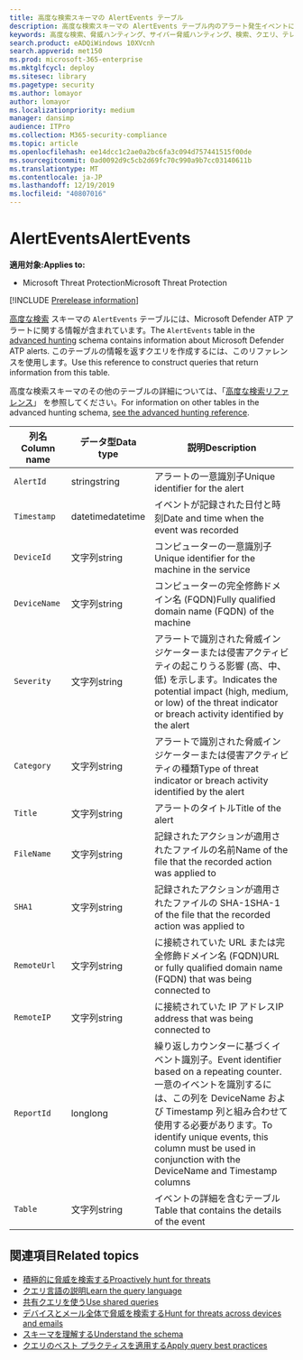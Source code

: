 ```yaml
---
title: 高度な検索スキーマの AlertEvents テーブル
description: 高度な検索スキーマの AlertEvents テーブル内のアラート発生イベントについて
keywords: 高度な検索、脅威ハンティング、サイバー脅威ハンティング、検索、クエリ、テレメトリ、スキーマ リファレンス、kusto、テーブル、列、データ型、説明、alertevents、アラート、重要度、カテゴリ
search.product: eADQiWindows 10XVcnh
search.appverid: met150
ms.prod: microsoft-365-enterprise
ms.mktglfcycl: deploy
ms.sitesec: library
ms.pagetype: security
ms.author: lomayor
author: lomayor
ms.localizationpriority: medium
manager: dansimp
audience: ITPro
ms.collection: M365-security-compliance
ms.topic: article
ms.openlocfilehash: ee14dcc1c2ae0a2bc6fa3c094d757441515f00de
ms.sourcegitcommit: 0ad0092d9c5cb2d69fc70c990a9b7cc03140611b
ms.translationtype: MT
ms.contentlocale: ja-JP
ms.lasthandoff: 12/19/2019
ms.locfileid: "40807016"
---
```

# <a name="alertevents"></a><span data-ttu-id="54594-104">AlertEvents</span><span class="sxs-lookup"><span data-stu-id="54594-104">AlertEvents</span></span>

<span data-ttu-id="54594-105">**適用対象:**</span><span class="sxs-lookup"><span data-stu-id="54594-105">**Applies to:**</span></span>
- <span data-ttu-id="54594-106">Microsoft Threat Protection</span><span class="sxs-lookup"><span data-stu-id="54594-106">Microsoft Threat Protection</span></span>

[!INCLUDE [Prerelease information](../includes/prerelease.md)]

<span data-ttu-id="54594-107">[高度な検索](advanced-hunting-overview.md) スキーマの `AlertEvents` テーブルには、Microsoft Defender ATP アラートに関する情報が含まれています。</span><span class="sxs-lookup"><span data-stu-id="54594-107">The `AlertEvents` table in the [advanced hunting](advanced-hunting-overview.md) schema contains information about Microsoft Defender ATP alerts.</span></span> <span data-ttu-id="54594-108">このテーブルの情報を返すクエリを作成するには、このリファレンスを使用します。</span><span class="sxs-lookup"><span data-stu-id="54594-108">Use this reference to construct queries that return information from this table.</span></span>

<span data-ttu-id="54594-109">高度な検索スキーマのその他のテーブルの詳細については、「[高度な検索リファレンス](advanced-hunting-schema-tables.md)」 を参照してください。</span><span class="sxs-lookup"><span data-stu-id="54594-109">For information on other tables in the advanced hunting schema, [see the advanced hunting reference](advanced-hunting-schema-tables.md).</span></span>

| <span data-ttu-id="54594-110">列名</span><span class="sxs-lookup"><span data-stu-id="54594-110">Column name</span></span> | <span data-ttu-id="54594-111">データ型</span><span class="sxs-lookup"><span data-stu-id="54594-111">Data type</span></span> | <span data-ttu-id="54594-112">説明</span><span class="sxs-lookup"><span data-stu-id="54594-112">Description</span></span> |
|-------------|-----------|-------------|
| `AlertId` | <span data-ttu-id="54594-113">string</span><span class="sxs-lookup"><span data-stu-id="54594-113">string</span></span> | <span data-ttu-id="54594-114">アラートの一意識別子</span><span class="sxs-lookup"><span data-stu-id="54594-114">Unique identifier for the alert</span></span> |
| `Timestamp` | <span data-ttu-id="54594-115">datetime</span><span class="sxs-lookup"><span data-stu-id="54594-115">datetime</span></span> | <span data-ttu-id="54594-116">イベントが記録された日付と時刻</span><span class="sxs-lookup"><span data-stu-id="54594-116">Date and time when the event was recorded</span></span> |
| `DeviceId` | <span data-ttu-id="54594-117">文字列</span><span class="sxs-lookup"><span data-stu-id="54594-117">string</span></span> | <span data-ttu-id="54594-118">コンピューターの一意識別子</span><span class="sxs-lookup"><span data-stu-id="54594-118">Unique identifier for the machine in the service</span></span> |
| `DeviceName` | <span data-ttu-id="54594-119">文字列</span><span class="sxs-lookup"><span data-stu-id="54594-119">string</span></span> | <span data-ttu-id="54594-120">コンピューターの完全修飾ドメイン名 (FQDN)</span><span class="sxs-lookup"><span data-stu-id="54594-120">Fully qualified domain name (FQDN) of the machine</span></span> |
| `Severity` | <span data-ttu-id="54594-121">文字列</span><span class="sxs-lookup"><span data-stu-id="54594-121">string</span></span> | <span data-ttu-id="54594-122">アラートで識別された脅威インジケーターまたは侵害アクティビティの起こりうる影響 (高、中、低) を示します。</span><span class="sxs-lookup"><span data-stu-id="54594-122">Indicates the potential impact (high, medium, or low) of the threat indicator or breach activity identified by the alert</span></span> |
| `Category` | <span data-ttu-id="54594-123">文字列</span><span class="sxs-lookup"><span data-stu-id="54594-123">string</span></span> | <span data-ttu-id="54594-124">アラートで識別された脅威インジケーターまたは侵害アクティビティの種類</span><span class="sxs-lookup"><span data-stu-id="54594-124">Type of threat indicator or breach activity identified by the alert</span></span> |
| `Title` | <span data-ttu-id="54594-125">文字列</span><span class="sxs-lookup"><span data-stu-id="54594-125">string</span></span> | <span data-ttu-id="54594-126">アラートのタイトル</span><span class="sxs-lookup"><span data-stu-id="54594-126">Title of the alert</span></span> |
| `FileName` | <span data-ttu-id="54594-127">文字列</span><span class="sxs-lookup"><span data-stu-id="54594-127">string</span></span> | <span data-ttu-id="54594-128">記録されたアクションが適用されたファイルの名前</span><span class="sxs-lookup"><span data-stu-id="54594-128">Name of the file that the recorded action was applied to</span></span> |
| `SHA1` | <span data-ttu-id="54594-129">文字列</span><span class="sxs-lookup"><span data-stu-id="54594-129">string</span></span> | <span data-ttu-id="54594-130">記録されたアクションが適用されたファイルの SHA-1</span><span class="sxs-lookup"><span data-stu-id="54594-130">SHA-1 of the file that the recorded action was applied to</span></span> |
| `RemoteUrl` | <span data-ttu-id="54594-131">文字列</span><span class="sxs-lookup"><span data-stu-id="54594-131">string</span></span> | <span data-ttu-id="54594-132">に接続されていた URL または完全修飾ドメイン名 (FQDN)</span><span class="sxs-lookup"><span data-stu-id="54594-132">URL or fully qualified domain name (FQDN) that was being connected to</span></span> |
| `RemoteIP` | <span data-ttu-id="54594-133">文字列</span><span class="sxs-lookup"><span data-stu-id="54594-133">string</span></span> | <span data-ttu-id="54594-134">に接続されていた IP アドレス</span><span class="sxs-lookup"><span data-stu-id="54594-134">IP address that was being connected to</span></span> |
| `ReportId` | <span data-ttu-id="54594-135">long</span><span class="sxs-lookup"><span data-stu-id="54594-135">long</span></span> | <span data-ttu-id="54594-136">繰り返しカウンターに基づくイベント識別子。</span><span class="sxs-lookup"><span data-stu-id="54594-136">Event identifier based on a repeating counter.</span></span> <span data-ttu-id="54594-137">一意のイベントを識別するには、この列を DeviceName および Timestamp 列と組み合わせて使用する必要があります。</span><span class="sxs-lookup"><span data-stu-id="54594-137">To identify unique events, this column must be used in conjunction with the DeviceName and Timestamp columns</span></span> |
| `Table` | <span data-ttu-id="54594-138">文字列</span><span class="sxs-lookup"><span data-stu-id="54594-138">string</span></span> | <span data-ttu-id="54594-139">イベントの詳細を含むテーブル</span><span class="sxs-lookup"><span data-stu-id="54594-139">Table that contains the details of the event</span></span> |

## <a name="related-topics"></a><span data-ttu-id="54594-140">関連項目</span><span class="sxs-lookup"><span data-stu-id="54594-140">Related topics</span></span>
- [<span data-ttu-id="54594-141">積極的に脅威を検索する</span><span class="sxs-lookup"><span data-stu-id="54594-141">Proactively hunt for threats</span></span>](advanced-hunting-overview.md)
- [<span data-ttu-id="54594-142">クエリ言語の説明</span><span class="sxs-lookup"><span data-stu-id="54594-142">Learn the query language</span></span>](advanced-hunting-query-language.md)
- [<span data-ttu-id="54594-143">共有クエリを使う</span><span class="sxs-lookup"><span data-stu-id="54594-143">Use shared queries</span></span>](advanced-hunting-shared-queries.md)
- [<span data-ttu-id="54594-144">デバイスとメール全体で脅威を検索する</span><span class="sxs-lookup"><span data-stu-id="54594-144">Hunt for threats across devices and emails</span></span>](advanced-hunting-query-emails-devices.md)
- [<span data-ttu-id="54594-145">スキーマを理解する</span><span class="sxs-lookup"><span data-stu-id="54594-145">Understand the schema</span></span>](advanced-hunting-schema-tables.md)
- [<span data-ttu-id="54594-146">クエリのベスト プラクティスを適用する</span><span class="sxs-lookup"><span data-stu-id="54594-146">Apply query best practices</span></span>](advanced-hunting-best-practices.md)
